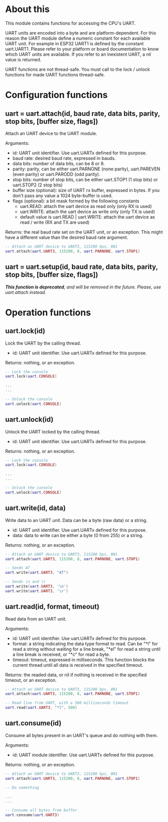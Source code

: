 # About this
 
This module contains functions for accessing the CPU's UART.

UART units are encoded into a byte and are platform-dependent. For this reason the UART module define a numeric constant for each available UART unit. For example in ESP32 UART1 is defined by the constant uart.UART1. Please refer to your platform or board documentation to know which UART units are available. If you refer to an inexistent UART, a nil value is returned.

UART functions are not thread-safe. You must call to the lock / unlock functions for made UART functions thread-safe.

# Configuration functions

## uart = uart.attach(id, baud rate, data bits, parity, stop bits, [buffer size, flags])

Attach an UART device to the UART module.

Arguments:

* id: UART unit identifier. Use uart.UARTx defined for this purpose.
* baud rate: desired baud rate, expressed in bauds.
* data bits: number of data bits, can be 8 or 9. 
* parity: parity, can be either uart.PARNONE (none parity), uart.PAREVEN (even parity) or uart.PARODD (odd parity).
* stop bits: number of stop bits, can be either uart.STOP1 (1 stop bits) or uart.STOP2 (2 stop bits)
* buffer size (optional): size of UART rx buffer, expressed in bytes. If you don't pass any value a 1024 byte-buffer is used.
* flags (optional): a bit mask formed by the following constants
   * uart.READ: attach the uart device as read only (only RX is used)
   * uart.WRITE: attach the uart device as write only (only TX is used)
   * default value is uart.READ | uart.WRITE: attach the uart device as read / write (RX and TX are used)

Returns: the real baud rate set on the UART unit, or an exception. This might have a different value than the desired baud rate argument.


```lua
-- Attach an UART device to UART3, 115200 bps, 8N1
uart.attach(uart.UART3, 115200, 8, uart.PARNONE, uart.STOP1)
```

## uart = uart.setup(id, baud rate, data bits, parity, stop bits, [buffer size, flags])

_**This function is deprecated**, and will be removed in the future. Please, use uart.attach instead._

# Operation functions

## uart.lock(id)

Lock the UART by the calling thread.

* id: UART unit identifier. Use uart.UARTx defined for this purpose.

Returns: nothing, or an exception.

```lua
-- Lock the console
uart.lock(uart.CONSOLE)

...
...

-- Unlock the console
uart.unlock(uart.CONSOLE)
```

## uart.unlock(id)

Unlock the UART locked by the calling thread.

* id: UART unit identifier. Use uart.UARTx defined for this purpose.

Returns: nothing, or an exception.

```lua
-- Lock the console
uart.lock(uart.CONSOLE)

...
...

-- Unlock the console
uart.unlock(uart.CONSOLE)

```

## uart.write(id, data)

Write data to an UART unit. Data can be a byte (raw data) or a string.

* id: UART unit identifier. Use uart.UARTx defined for this purpose.
* data: data to write can be either a byte (0 from 255) or a string.

Returns: nothing, or an exception.

```lua
-- Attach an UART device to UART3, 115200 bps, 8N1
uart.attach(uart.UART3, 115200, 8, uart.PARNONE, uart.STOP1)

-- Sends AT
uart.write(uart.UART3, "AT")

-- Sends \n and \r
uart.write(uart.UART3, '\n')
uart.write(uart.UART3, '\r')
```

## uart.read(id, format, timeout)

Read data from an UART unit.

Arguments:

* id: UART unit identifier. Use uart.UARTx defined for this purpose.
* format: a string indicating the data type format to read. Can be "*l" for read a string without waiting for a line break, "*el" for read a string until a line break is received, or "*c" for read a byte.
* timeout: timeout, expressed in milliseconds. This function blocks the current thread until all data is received in the specified timeout.

Returns: the readed data, or nil if nothing is received in the specified timeout, or an exception.

```lua
-- Attach an UART device to UART3, 115200 bps, 8N1
uart.attach(uart.UART3, 115200, 8, uart.PARNONE, uart.STOP1)

-- Read line from UART, with a 500 milliseconds timeout
uart.read(uart.UART3, "*l", 500)
```

## uart.consume(id)

Consume all bytes present in an UART's queue and do nothing with them.

Arguments:

* id: UART module identifier. Use uart.UARTx defined for this purpose.

Returns: nothing, or an exception.

```lua
-- Attach an UART device to UART3, 115200 bps, 8N1
uart.attach(uart.UART3, 115200, 8, uart.PARNONE, uart.STOP1)

-- Do something

...
...

-- Consume all bytes from buffer
uart.consume(uart.UART3)
```